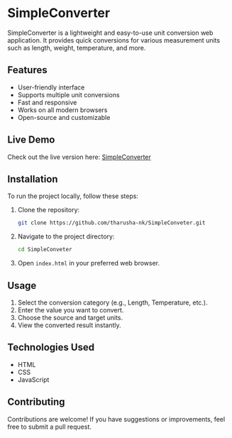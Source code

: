# SimpleConverter

SimpleConverter is a lightweight and easy-to-use unit conversion web application. It provides quick conversions for various measurement units such as length, weight, temperature, and more.

## Features
- User-friendly interface
- Supports multiple unit conversions
- Fast and responsive
- Works on all modern browsers
- Open-source and customizable

## Live Demo
Check out the live version here: [SimpleConverter](https://tharusha-nk.github.io/SimpleConveter/)

## Installation
To run the project locally, follow these steps:

1. Clone the repository:
   ```sh
   git clone https://github.com/tharusha-nk/SimpleConveter.git
   ```
2. Navigate to the project directory:
   ```sh
   cd SimpleConveter
   ```
3. Open `index.html` in your preferred web browser.

## Usage
1. Select the conversion category (e.g., Length, Temperature, etc.).
2. Enter the value you want to convert.
3. Choose the source and target units.
4. View the converted result instantly.

## Technologies Used
- HTML
- CSS
- JavaScript

## Contributing
Contributions are welcome! If you have suggestions or improvements, feel free to submit a pull request.

